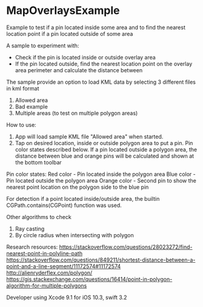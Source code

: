 # MapOverlaysExample
Example to test if a pin located inside some area and to find the nearest location point if a pin located outside of some area

A sample to experiment with:
- Check if the pin is located inside or outside overlay area
- If the pin located outside, find the nearest location point on the overlay area perimeter and calculate the distance between

The sample provide an option to load KML data by selecting 3 different files in kml format
1. Allowed area
2. Bad example
3. Multiple areas (to test on multiple polygon areas)

How to use:
1.  App will load sample KML file "Allowed area" when started.
2. Tap on desired location, inside or outside polygon area to put a pin. Pin color states described below. If a pin located outside a polygon area, the distance between blue and orange pins will be calculated and shown at the bottom toolbar

Pin color states:
Red color  - Pin located inside the polygon area
Blue color - Pin located outside the polygon area
Orange color - Second pin to show the nearest point location on the polygon side to the blue pin

For detection if a point located inside/outside area, the builtin  CGPath.contains(CGPoint) function was used.

Other algorithms  to check
1. Ray casting
2. By circle radius when intersecting with polygon


Research resources:
https://stackoverflow.com/questions/28023272/find-nearest-point-in-polyline-path
https://stackoverflow.com/questions/849211/shortest-distance-between-a-point-and-a-line-segment/11172574#11172574
http://alienryderflex.com/polygon/
https://gis.stackexchange.com/questions/16414/point-in-polygon-algorithm-for-multiple-polygons

Developer using Xcode 9.1 for iOS 10.3, swift 3.2
